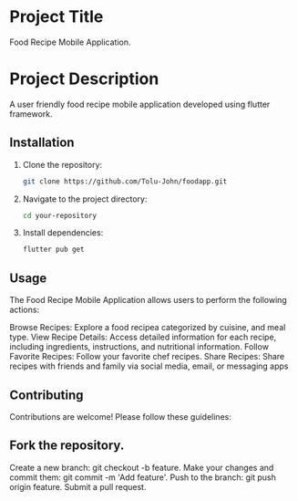# Project Title

Food Recipe Mobile Application.

# Project Description

A user friendly food recipe mobile application developed using flutter framework.

## Installation

1. Clone the repository:
   ```bash
   git clone https://github.com/Tolu-John/foodapp.git
   
2. Navigate to the project directory:
   ```bash
   cd your-repository

3. Install dependencies:
   ```bash
   flutter pub get

## Usage
The Food Recipe Mobile Application allows users to perform the following actions:

Browse Recipes: Explore a food recipea categorized by cuisine, and meal type.
View Recipe Details: Access detailed information for each recipe, including ingredients, instructions, and nutritional information.
Follow Favorite Recipes: Follow your favorite chef recipes.
Share Recipes: Share recipes with friends and family via social media, email, or messaging apps

## Contributing
Contributions are welcome! Please follow these guidelines:

## Fork the repository.
Create a new branch: git checkout -b feature.
Make your changes and commit them: git commit -m 'Add feature'.
Push to the branch: git push origin feature.
Submit a pull request.
   
